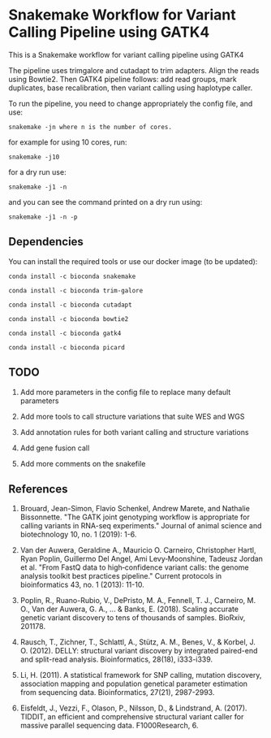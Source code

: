 Snakemake Workflow for Variant Calling Pipeline using GATK4  
=================================================================


This is a Snakemake workflow for variant calling pipeline using GATK4

The pipeline uses trimgalore and cutadapt to trim adapters. Align the reads using Bowtie2. 
Then GATK4 pipeline follows: add read groups, mark duplicates, base recalibration, then variant calling using haplotype caller. 

To run the pipeline, you need to change appropriately the config file, and use:

    snakemake -jn where n is the number of cores. 

for example for using 10 cores, run:
    
    snakemake -j10

for a dry run use: 

    snakemake -j1 -n 

and you can see the command printed on a dry run using: 

    snakemake -j1 -n -p 


Dependencies
-------------

You can install the required tools or use our docker image (to be updated): 

    conda install -c bioconda snakemake
   
    conda install -c bioconda trim-galore
    
    conda install -c bioconda cutadapt

    conda install -c bioconda bowtie2

    conda install -c bioconda gatk4

    conda install -c bioconda picard



TODO 
----- 

1. Add more parameters in the config file to replace many default parameters 

2. Add more tools to call structure variations that suite WES and WGS 

3. Add annotation rules for both variant calling and structure variations 

4. Add gene fusion call 

5. Add more comments on the snakefile

References
------------

1. Brouard, Jean-Simon, Flavio Schenkel, Andrew Marete, and Nathalie Bissonnette. "The GATK joint genotyping workflow is appropriate for calling variants in RNA-seq experiments." Journal of animal science and biotechnology 10, no. 1 (2019): 1-6.

2. Van der Auwera, Geraldine A., Mauricio O. Carneiro, Christopher Hartl, Ryan Poplin, Guillermo Del Angel, Ami Levy‐Moonshine, Tadeusz Jordan et al. "From FastQ data to high‐confidence variant calls: the genome analysis toolkit best practices pipeline." Current protocols in bioinformatics 43, no. 1 (2013): 11-10.

3. Poplin, R., Ruano-Rubio, V., DePristo, M. A., Fennell, T. J., Carneiro, M. O., Van der Auwera, G. A., ... & Banks, E. (2018). Scaling accurate genetic variant discovery to tens of thousands of samples. BioRxiv, 201178.

4. Rausch, T., Zichner, T., Schlattl, A., Stütz, A. M., Benes, V., & Korbel, J. O. (2012). DELLY: structural variant discovery by integrated paired-end and split-read analysis. Bioinformatics, 28(18), i333-i339.

5. Li, H. (2011). A statistical framework for SNP calling, mutation discovery, association mapping and population genetical parameter estimation from sequencing data. Bioinformatics, 27(21), 2987-2993.

6. Eisfeldt, J., Vezzi, F., Olason, P., Nilsson, D., & Lindstrand, A. (2017). TIDDIT, an efficient and comprehensive structural variant caller for massive parallel sequencing data. F1000Research, 6.

